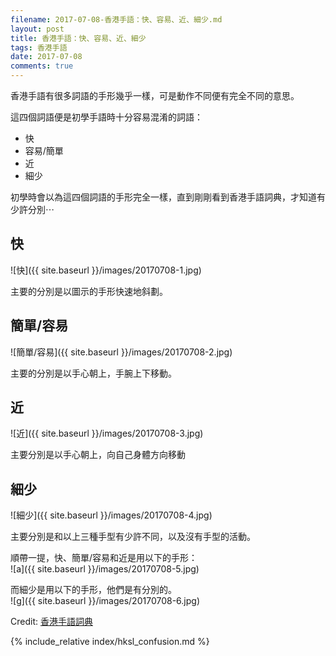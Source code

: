 ```yaml
---
filename: 2017-07-08-香港手語：快、容易、近、細少.md
layout: post
title: 香港手語：快、容易、近、細少
tags: 香港手語
date: 2017-07-08
comments: true
---
```


香港手語有很多詞語的手形幾乎一樣，可是動作不同便有完全不同的意思。

這四個詞語便是初學手語時十分容易混淆的詞語：

* 快
* 容易/簡單
* 近
* 細少

初學時會以為這四個詞語的手形完全一樣，直到剛剛看到香港手語詞典，才知道有少許分別⋯

## 快

![快]({{ site.baseurl }}/images/20170708-1.jpg)

主要的分別是以圖示的手形快速地斜劃。

## 簡單/容易

![簡單/容易]({{ site.baseurl }}/images/20170708-2.jpg)

主要的分別是以手心朝上，手腕上下移動。

## 近

![近]({{ site.baseurl }}/images/20170708-3.jpg)

主要分別是以手心朝上，向自己身體方向移動

## 細少

![細少]({{ site.baseurl }}/images/20170708-4.jpg)

主要分別是和以上三種手型有少許不同，以及沒有手型的活動。

順帶一提，快、簡單/容易和近是用以下的手形：  
![a]({{ site.baseurl }}/images/20170708-5.jpg)

而細少是用以下的手形，他們是有分別的。  
![g]({{ site.baseurl }}/images/20170708-6.jpg)

Credit: [香港手語詞典](http://www.cp1897.com.hk/product_info.php?BookId=9789629961954)

{% include_relative index/hksl_confusion.md %}